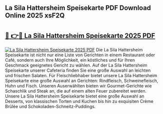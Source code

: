 ## La Sila Hattersheim Speisekarte PDF Download Online 2025 xsF2Q

# <h2><a href="http://gc82w2.nevu.top/?p=La+Sila+Hattersheim+Speisekarte">🔗 👉🔴 La Sila Hattersheim Speisekarte 2025 PDF</a></h2>

[![La Sila Hattersheim Speisekarte 2025 PDF](https://i.imgur.com/dBaPXMq.png)](http://gc82w2.nevu.top/?p=La+Sila+Hattersheim+Speisekarte)
Die La Sila Hattersheim Speisekarte ist nicht nur eine Liste von Gerichten in einem Restaurant oder Café, sondern auch Ihre Möglichkeit, ein köstliches und für Ihren Geschmack geeignetes Gericht zu wählen. Auf der La Sila Hattersheim Speisekarte unserer Cafeteria finden Sie eine große Auswahl an leichten und frischen Salaten. Für Fleischliebhaber bietet unsere La Sila Hattersheim Speisekarte eine große Auswahl an Gerichten: Rindfleisch, Schweinefleisch, Huhn und Fisch. Unseren Auserwählten bieten wir Gourmet-Gerichte wie Schaschlik und Steak an, die auf einem alten Feuer zubereitet werden. Unsere La Sila Hattersheim Speisekarte bietet eine große Auswahl an Desserts, von klassischen Torten und Kuchen bis hin zu exquisiten Crème Brûlée und Schokoladen-Schneitz-Puddings.

